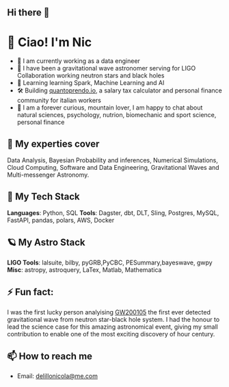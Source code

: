 ## Hi there 👋

# 👋 Ciao! I'm Nic
- 🔭 I am currently working as a data engineer
- 🚀 I have been a gravitational wave astronomer serving for LIGO Collaboration working neutron stars and black holes
- 🌱 Learning learning Spark, Machine Learning and AI 
- 🛠️ Building [quantoprendo.io](https://quantoprendo.io), a salary tax calculator and personal finance community for italian workers
- 🧠 I am a forever curious, mountain lover, I am happy to chat about natural sciences, psychology, nutrion, biomechanic and sport science, personal finance

## 🧠 My experties cover
Data Analysis, Bayesian Probability and inferences, Numerical Simulations, Cloud Computing, Software and Data Engineering, Gravitational Waves and Multi-messenger Astronomy.

## 🧰 My Tech Stack
**Languages**: Python, SQL
**Tools**: Dagster, dbt, DLT, Sling, Postgres, MySQL, FastAPI, pandas, polars, AWS, Docker

## 🪐 My Astro Stack
**LIGO Tools**: lalsuite, bilby, pyGRB,PyCBC, PESummary,bayeswave, gwpy \
**Misc**: astropy, astroquery, LaTex, Matlab, Mathematica

## ⚡ Fun fact:
I was the first lucky person analyising [GW200105](https://arxiv.org/abs/2106.15163) the first ever detected gravitational wave from  neutron star-black hole system. I had the honour to lead the science case for this amazing astronomical event, giving my small contribution to enable one of the most exciting discovery of hour century.


## 📫 How to reach me
- Email: delillonicola@me.com

